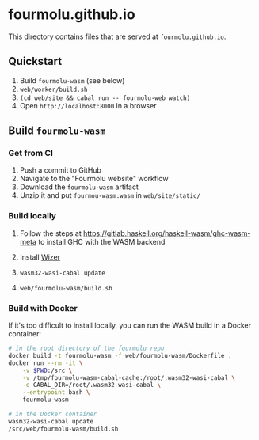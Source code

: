 # fourmolu.github.io

This directory contains files that are served at `fourmolu.github.io`.

## Quickstart

1. Build `fourmolu-wasm` (see below)
1. `web/worker/build.sh`
1. `(cd web/site && cabal run -- fourmolu-web watch)`
1. Open `http://localhost:8000` in a browser

## Build `fourmolu-wasm`

### Get from CI

1. Push a commit to GitHub
1. Navigate to the "Fourmolu website" workflow
1. Download the `fourmolu-wasm` artifact
1. Unzip it and put `fourmou-wasm.wasm` in `web/site/static/`

### Build locally

1. Follow the steps at https://gitlab.haskell.org/haskell-wasm/ghc-wasm-meta to install GHC with the WASM backend

1. Install [Wizer](https://github.com/bytecodealliance/wizer)

1. `wasm32-wasi-cabal update`

1. `web/fourmolu-wasm/build.sh`

### Build with Docker

If it's too difficult to install locally, you can run the WASM build in a Docker container:

```bash
# in the root directory of the fourmolu repo
docker build -t fourmolu-wasm -f web/fourmolu-wasm/Dockerfile .
docker run --rm -it \
    -v $PWD:/src \
    -v /tmp/fourmolu-wasm-cabal-cache:/root/.wasm32-wasi-cabal \
    -e CABAL_DIR=/root/.wasm32-wasi-cabal \
    --entrypoint bash \
    fourmolu-wasm
```

```bash
# in the Docker container
wasm32-wasi-cabal update
/src/web/fourmolu-wasm/build.sh
```
